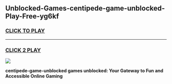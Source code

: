 
## Unblocked-Games-centipede-game-unblocked-Play-Free-yg6kf
<h3>
<a href="https://premium76.site?title=centipede-game-unblocked&ref=23A">CLICK TO PLAY</a></h3>
<hr>

<h3>
<a href="https://premium76.site?title=centipede-game-unblocked&ref=23A">CLICK 2 PLAY</a>
  
</h3>

<a href="https://premium76.site?title=centipede-game-unblocked&ref=23A"><img src="https://clearcache.store/games.png"></a>


**centipede-game-unblocked games unblocked: Your Gateway to Fun and Accessible Online Gaming**
